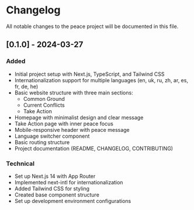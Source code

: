 # Changelog

All notable changes to the peace project will be documented in this file.

## [0.1.0] - 2024-03-27

### Added
- Initial project setup with Next.js, TypeScript, and Tailwind CSS
- Internationalization support for multiple languages (en, uk, ru, zh, ar, es, fr, de, he)
- Basic website structure with three main sections:
  - Common Ground
  - Current Conflicts
  - Take Action
- Homepage with minimalist design and clear message
- Take Action page with inner peace focus
- Mobile-responsive header with peace message
- Language switcher component
- Basic routing structure
- Project documentation (README, CHANGELOG, CONTRIBUTING)

### Technical
- Set up Next.js 14 with App Router
- Implemented next-intl for internationalization
- Added Tailwind CSS for styling
- Created base component structure
- Set up development environment configurations
